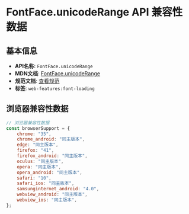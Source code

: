 # FontFace.unicodeRange API 兼容性数据

## 基本信息

- **API名称**: `FontFace.unicodeRange`
- **MDN文档**: [FontFace.unicodeRange](https://developer.mozilla.org/docs/Web/API/FontFace/unicodeRange)
- **规范文档**: [查看规范](https://drafts.csswg.org/css-font-loading/#dom-fontface-unicoderange)
- **标签**: `web-features:font-loading`

## 浏览器兼容性数据

```javascript
// 浏览器兼容性数据
const browserSupport = {
    chrome: "35",
    chrome_android: "同主版本",
    edge: "同主版本",
    firefox: "41",
    firefox_android: "同主版本",
    oculus: "同主版本",
    opera: "同主版本",
    opera_android: "同主版本",
    safari: "10",
    safari_ios: "同主版本",
    samsunginternet_android: "4.0",
    webview_android: "同主版本",
    webview_ios: "同主版本",
};

```

